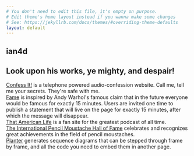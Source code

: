 ```yaml
---
# You don't need to edit this file, it's empty on purpose.
# Edit theme's home layout instead if you wanna make some changes
# See: https://jekyllrb.com/docs/themes/#overriding-theme-defaults
layout: default
---
```


<article class="works">
<h1 class="header rainbowText">ian4d</h1>
<h1>Look upon his works, ye mighty, and despair!</h1>
<div class="entry">
<a href="https://confessitnow.com">Confess It!</a> is a telephone powered audio-confession website. Call me, tell me 
your 
secrets. They're safe with me.
</div>
<div class="entry">
<a href="https://fame.ian4d.com">Fame</a> is inspired by Andy Warhol's famous claim that in the future everyone would be famous for exactly 15 minutes. Users are invited one time to publish a statement that will live on the page for exactly 15 minutes, after which the message will disappear.
</div>
<div class="entry">
<a href="https://tal.ian4d.com">That American Life</a> is a fan site for the greatest podcast of all time.
</div>
<div class="entry">
<a href="https://moustache.ian4d.com">The International Pencil Moustache Hall of Fame</a> celebrates and recognizes 
great 
achievements in the field of pencil moustaches.
</div>
<div class="entry">
<a href="https://planter.ian4d.com">Planter</a> generates sequence diagrams that can be stepped through frame by frame, and all the code you need to embed them in another page.
</div>